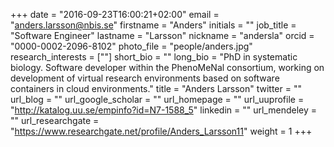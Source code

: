 +++
date = "2016-09-23T16:00:21+02:00"
email = "anders.larsson@nbis.se"
firstname = "Anders"
initials = ""
job_title = "Software Engineer"
lastname = "Larsson"
nickname = "andersla"
orcid = "0000-0002-2096-8102"
photo_file = "people/anders.jpg"
research_interests = [""]
short_bio = ""
long_bio = "PhD in systematic biology. Software developer within the PhenoMeNal consortium, working on development of virtual research environments based on software containers in cloud environments."
title = "Anders Larsson"
twitter = ""
url_blog = ""
url_google_scholar = ""
url_homepage = ""
url_uuprofile = "http://katalog.uu.se/empinfo?id=N7-1588_5"
linkedin = ""
url_mendeley = ""
url_researchgate = "https://www.researchgate.net/profile/Anders_Larsson11"
weight = 1
+++

